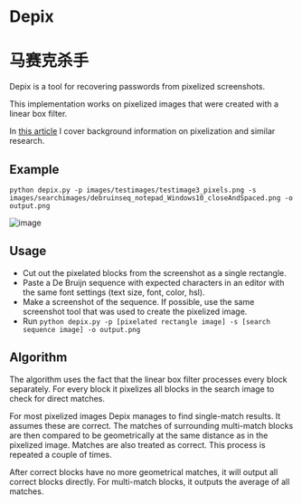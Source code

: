 # Depix
# 马赛克杀手

Depix is a tool for recovering passwords from pixelized screenshots.

This implementation works on pixelized images that were created with a linear box filter.

In [this article](https://www.linkedin.com/pulse/recovering-passwords-from-pixelized-screenshots-sipke-mellema) I cover background information on pixelization and similar research.

## Example

`python depix.py -p images/testimages/testimage3_pixels.png -s images/searchimages/debruinseq_notepad_Windows10_closeAndSpaced.png -o output.png`

![image](docs/img/Recovering_prototype_latest.png)

## Usage

* Cut out the pixelated blocks from the screenshot as a single rectangle.
* Paste a De Bruijn sequence with expected characters in an editor with the same font settings (text size, font, color, hsl).
* Make a screenshot of the sequence. If possible, use the same screenshot tool that was used to create the pixelized image.
* Run `python depix.py -p [pixelated rectangle image] -s [search sequence image] -o output.png`

## Algorithm

The algorithm uses the fact that the linear box filter processes every block separately. For every block it pixelizes all blocks in the search image to check for direct matches.

For most pixelized images Depix manages to find single-match results. It assumes these are correct. The matches of surrounding multi-match blocks are then compared to be geometrically at the same distance as in the pixelized image. Matches are also treated as correct. This process is repeated a couple of times.

After correct blocks have no more geometrical matches, it will output all correct blocks directly. For multi-match blocks, it outputs the average of all matches.
